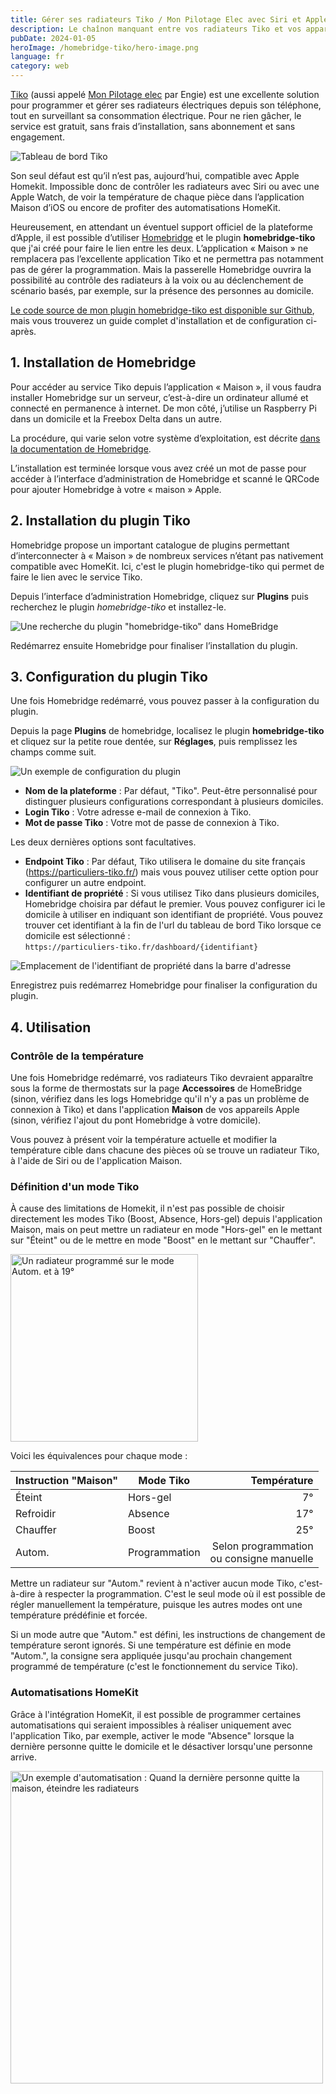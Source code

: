 ```yaml
---
title: Gérer ses radiateurs Tiko / Mon Pilotage Elec avec Siri et Apple Home
description: Le chaînon manquant entre vos radiateurs Tiko et vos appareils Apple grâce à HomeBridge.
pubDate: 2024-01-05
heroImage: /homebridge-tiko/hero-image.png
language: fr
category: web
---
```


[Tiko](https://www.tiko.fr/) (aussi appelé [Mon Pilotage elec](https://particuliers.engie.fr/landing/mon-pilotage-elec-sea.html) 
par Engie) est une excellente solution pour programmer et gérer ses radiateurs électriques depuis son
téléphone, tout en surveillant sa consommation électrique. Pour ne rien gâcher, le service est gratuit, sans frais
d’installation, sans abonnement et sans engagement.

![Tableau de bord Tiko](/homebridge-tiko/tableau-de-bord-tiko.png)

Son seul défaut est qu’il n’est pas, aujourd’hui, compatible avec Apple Homekit. Impossible donc de contrôler les
radiateurs avec Siri ou avec une Apple Watch, de voir la température de chaque pièce dans l’application Maison
d’iOS ou encore de profiter des automatisations HomeKit.

Heureusement, en attendant un éventuel support officiel de la plateforme d’Apple, il est possible
d’utiliser [Homebridge](https://homebridge.io) et le plugin **homebridge-tiko** que j'ai créé pour faire le lien entre
les deux. L’application « Maison » ne remplacera pas l’excellente application Tiko et ne permettra pas notamment pas de
gérer la programmation. Mais la passerelle Homebridge ouvrira la possibilité au contrôle des radiateurs à la voix ou au
déclenchement de scénario basés, par exemple, sur la présence des personnes au domicile.

[Le code source de mon plugin homebridge-tiko est disponible sur Github](https://github.com/clemlatz/homebridge-tiko/),
mais vous trouverez un guide complet d'installation et de configuration ci-après.

## 1. Installation de Homebridge

Pour accéder au service Tiko depuis l’application « Maison », il vous faudra installer Homebridge sur un serveur,
c’est-à-dire un ordinateur allumé et connecté en permanence à internet. De mon côté, j’utilise un Raspberry Pi dans un
domicile et la Freebox Delta dans un autre.

La procédure, qui varie selon votre système d’exploitation, est
décrite [dans la documentation de Homebridge](https://github.com/homebridge/homebridge/wiki).

L’installation est terminée lorsque vous avez créé un mot de passe pour accéder à l’interface d’administration de
Homebridge et scanné le QRCode pour ajouter Homebridge à votre « maison » Apple.

## 2. Installation du plugin Tiko

Homebridge propose un important catalogue de plugins permettant d’interconnecter à « Maison » de nombreux services
n’étant pas nativement compatible avec HomeKit. Ici, c'est le plugin homebridge-tiko qui permet de faire le lien avec le
service Tiko.

Depuis l’interface d’administration Homebridge, cliquez sur **Plugins** puis recherchez le plugin *homebridge-tiko* et
installez-le.

![Une recherche du plugin "homebridge-tiko" dans HomeBridge](/homebridge-tiko/installation-du-plugin-tiko.png)

Redémarrez ensuite Homebridge pour finaliser l’installation du plugin.

## 3. Configuration du plugin Tiko

Une fois Homebridge redémarré, vous pouvez passer à la configuration du plugin.

Depuis la page **Plugins** de homebridge, localisez le plugin **homebridge-tiko** et cliquez sur la petite roue dentée,
sur **Réglages**, puis remplissez les champs comme suit.

![Un exemple de configuration du plugin](/homebridge-tiko/configuration-du-plugin-tiko.png)

- **Nom de la plateforme** : Par défaut, "Tiko". Peut-être personnalisé pour distinguer plusieurs configurations
  correspondant à plusieurs domiciles.
- **Login Tiko** : Votre adresse e-mail de connexion à Tiko.
- **Mot de passe Tiko** : Votre mot de passe de connexion à Tiko.

Les deux dernières options sont facultatives.

- **Endpoint Tiko** : Par défaut, Tiko utilisera le domaine du site français (https://particuliers-tiko.fr/) mais vous
  pouvez utiliser cette option pour configurer un autre endpoint.
- **Identifiant de propriété** : Si vous utilisez Tiko dans plusieurs domiciles, Homebridge choisira par défaut le
  premier. Vous pouvez configurer ici le domicile à utiliser en indiquant son identifiant de propriété. Vous pouvez
  trouver cet identifiant à la fin de l'url du tableau de bord Tiko lorsque ce domicile est
  sélectionné :<br /> `https://particuliers-tiko.fr/dashboard/{identifiant}`

![Emplacement de l'identifiant de propriété dans la barre d'adresse](/homebridge-tiko/identifiant-de-propriete.png)

Enregistrez puis redémarrez Homebridge pour finaliser la configuration du plugin.

## 4. Utilisation

### Contrôle de la température

Une fois Homebridge redémarré, vos radiateurs Tiko devraient apparaître sous la forme de thermostats sur la page
**Accessoires** de HomeBridge (sinon, vérifiez dans les logs Homebridge qu'il n'y a pas un problème de connexion à Tiko)
et dans l'application **Maison** de vos appareils Apple (sinon, vérifiez l'ajout du pont Homebridge à votre domicile).

Vous pouvez à présent voir la température actuelle et modifier la température cible dans chacune des pièces où se trouve
un radiateur Tiko, à l'aide de Siri ou de l'application Maison.

### Définition d'un mode Tiko

À cause des limitations de Homekit, il n'est pas possible de choisir directement les modes Tiko (Boost, Absence,
Hors-gel) depuis l'application Maison, mais on peut mettre un radiateur en mode "Hors-gel" en le mettant sur "Éteint"
ou de le mettre en mode "Boost" en le mettant sur "Chauffer".

<div class="text-center">
  <img 
    alt="Un radiateur programmé sur le mode Autom. et à 19°" 
    src="/homebridge-tiko/radiateur-autom-19-degres.png" 
    width="300"
  />
</div>

Voici les équivalences pour chaque mode :

| Instruction "Maison" | Mode Tiko     |                                   Température |
|----------------------|---------------|----------------------------------------------:|
| Éteint               | Hors-gel      |                                            7° |
| Refroidir            | Absence       |                                           17° | 
| Chauffer             | Boost         |                                           25° |
| Autom.               | Programmation | Selon programmation <br/>ou consigne manuelle |

Mettre un radiateur sur "Autom." revient à n'activer aucun mode Tiko, c'est-à-dire à respecter la programmation. C'est
le seul mode où il est possible de régler manuellement la température, puisque les autres modes ont une température
prédéfinie et forcée.

Si un mode autre que "Autom." est défini, les instructions de changement de température seront
ignorés. Si une température est définie en mode "Autom.", la consigne sera appliquée jusqu'au prochain changement
programmé de température (c'est le fonctionnement du service Tiko).

### Automatisations HomeKit

Grâce à l'intégration HomeKit, il est possible de programmer certaines automatisations qui seraient impossibles à
réaliser uniquement avec l'application Tiko, par exemple, activer le mode "Absence" lorsque la dernière personne quitte
le domicile et le désactiver lorsqu'une personne arrive.

<div class="text-center">
  <img 
    alt="Un exemple d'automatisation : Quand la dernière personne quitte la maison, éteindre les radiateurs" 
    src="/homebridge-tiko/automatisation-homekit.jpeg" 
    width="500"
  />
</div>
